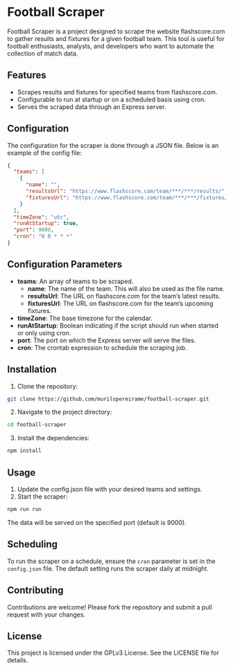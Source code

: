 # Football Scraper

Football Scraper is a project designed to scrape the website flashscore.com to gather results and fixtures for a given football team. This tool is useful for football enthusiasts, analysts, and developers who want to automate the collection of match data.

## Features

- Scrapes results and fixtures for specified teams from flashscore.com.
- Configurable to run at startup or on a scheduled basis using cron.
- Serves the scraped data through an Express server.

## Configuration
The configuration for the scraper is done through a JSON file. Below is an example of the config file:

```json
{
  "teams": [
    {
      "name": "",
      "resultsUrl": "https://www.flashscore.com/team/***/***/results/",
      "fixturesUrl": "https://www.flashscore.com/team/***/***/fixtures/"
    }
  ],
  "timeZone": "utc",
  "runAtStartup": true,
  "port": 9000,
  "cron": "0 0 * * *"
}
```

## Configuration Parameters

- **teams**: An array of teams to be scraped.
  - **name**: The name of the team. This will also be used as the file name.
  - **resultsUrl**: The URL on flashscore.com for the team’s latest results.
  - **fixturesUrl**: The URL on flashscore.com for the team’s upcoming fixtures.
- **timeZone**: The base timezone for the calendar.
- **runAtStartup**: Boolean indicating if the script should run when started or only using cron.
- **port**: The port on which the Express server will serve the files.
- **cron**: The crontab expression to schedule the scraping job.

## Installation

1. Clone the repository:

```bash
git clone https://github.com/murilopereirame/football-scraper.git
```

2. Navigate to the project directory:

```bash
cd football-scraper
```

3. Install the dependencies:

```bash
npm install
```

## Usage

1. Update the config.json file with your desired teams and settings.  
2. Start the scraper:

```bash
npm run run
```

The data will be served on the specified port (default is 9000).

## Scheduling

To run the scraper on a schedule, ensure the ```cron``` parameter is set in the ```config.json``` file. The default setting runs the scraper daily at midnight.

## Contributing

Contributions are welcome! Please fork the repository and submit a pull request with your changes.

## License

This project is licensed under the GPLv3 License. See the LICENSE file for details.
